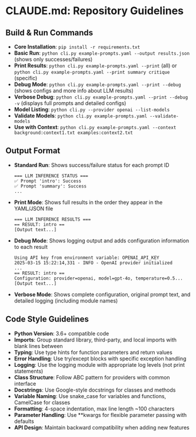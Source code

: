 # CLAUDE.md: Repository Guidelines

## Build & Run Commands
- **Core Installation**: `pip install -r requirements.txt`
- **Basic Run**: `python cli.py example-prompts.yaml --output results.json` (shows only successes/failures)
- **Print Results**: `python cli.py example-prompts.yaml --print` (all) or `python cli.py example-prompts.yaml --print summary critique` (specific)
- **Debug Mode**: `python cli.py example-prompts.yaml --print --debug` (shows configs and more info about LLM results)
- **Verbose Debug**: `python cli.py example-prompts.yaml --print --debug -v` (displays full prompts and detailed configs)
- **Model Listing**: `python cli.py --provider openai --list-models`
- **Validate Models**: `python cli.py example-prompts.yaml --validate-models`
- **Use with Context**: `python cli.py example-prompts.yaml --context background:context1.txt examples:context2.txt`

## Output Format
- **Standard Run**: Shows success/failure status for each prompt ID
  ```
  === LLM INFERENCE STATUS ===
  ✅ Prompt 'intro': Success
  ✅ Prompt 'summary': Success
  ...
  ```
- **Print Mode**: Shows full results in the order they appear in the YAML/JSON file
  ```
  === LLM INFERENCE RESULTS ===
  == RESULT: intro ==
  [Output text...]
  ```
- **Debug Mode**: Shows logging output and adds configuration information to each result
  ```
  Using API key from environment variable: OPENAI_API_KEY
  2025-03-15 15:22:14,331 - INFO - OpenAI provider initialized
  ...
  == RESULT: intro ==
  Configuration: provider=openai, model=gpt-4o, temperature=0.5...
  [Output text...]
  ```
- **Verbose Mode**: Shows complete configuration, original prompt text, and detailed logging (including module names)

## Code Style Guidelines
- **Python Version**: 3.6+ compatible code
- **Imports**: Group standard library, third-party, and local imports with blank lines between
- **Typing**: Use type hints for function parameters and return values
- **Error Handling**: Use try/except blocks with specific exception handling
- **Logging**: Use the logging module with appropriate log levels (not print statements)
- **Class Structure**: Follow ABC pattern for providers with common interface
- **Docstrings**: Use Google-style docstrings for classes and methods
- **Variable Naming**: Use snake_case for variables and functions, CamelCase for classes
- **Formatting**: 4-space indentation, max line length ~100 characters
- **Parameter Handling**: Use **kwargs for flexible parameter passing with defaults
- **API Design**: Maintain backward compatibility when adding new features